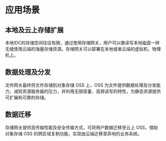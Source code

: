 # 应用场景

## 本地及云上存储扩展

本地IDC的存储空间往往有限，通过使用存储网关，用户可以像读写本地磁盘一样无缝使用云端的海量存储资源。存储网关可以部署在本地或者云端的虚拟机、物理机上。



## 数据处理及分发

文件网关最终将文件存储到对象存储 OSS 上，OSS 为文件提供数据处理及分发能力，减轻资源服务器的压力，并利用无限容量、高频读写的特性，为静态资源提供可扩展和可靠的存储。



## 数据迁移

存储网关提供高传输性能及安全传输方式，可将用户数据迁移至云上 OSS，借助对象存储 OSS 的跨区域复制功能，实现由云端迁移至异地的业务系统。


